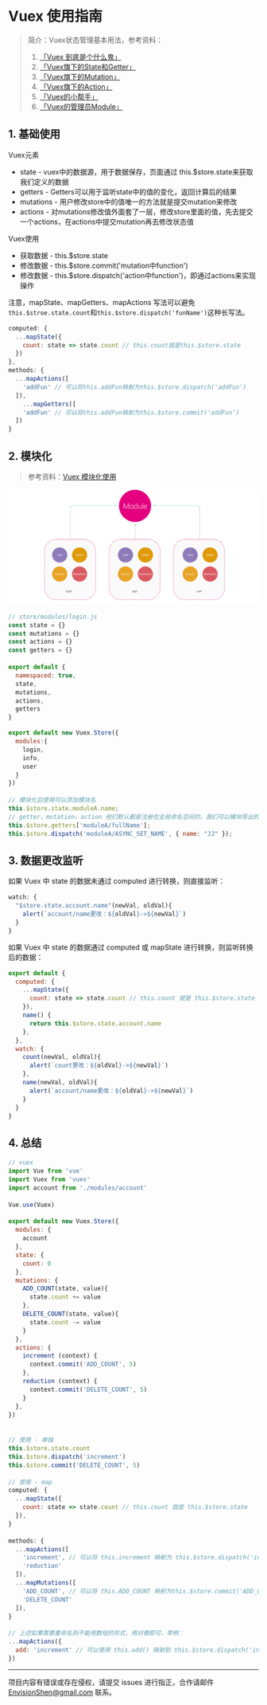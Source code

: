 # Vuex 使用指南

> 简介：Vuex状态管理基本用法，参考资料：
>
> 1. [「Vuex 到底是个什么鬼」](https://www.jianshu.com/p/120eaf50331c)
> 2. [「Vuex旗下的State和Getter」](https://www.jianshu.com/p/946df1834963)
> 3. [「Vuex旗下的Mutation」](https://www.jianshu.com/p/64727454f151)
> 4. [「Vuex旗下的Action」](https://www.jianshu.com/p/7238d4d42725)
> 5. [「Vuex的小帮手」](https://www.jianshu.com/p/c9b8bbaca875)
> 6. [「Vuex的管理员Module」](https://www.jianshu.com/p/83d5677b0928)

## 1. 基础使用

Vuex元素

- state - vuex中的数据源，用于数据保存，页面通过 this.$store.state来获取我们定义的数据
- getters - Getters可以用于监听state中的值的变化，返回计算后的结果
- mutations - 用户修改store中的值唯一的方法就是提交mutation来修改
- actions - 对mutations修改值外面套了一层，修改store里面的值，先去提交一个actions，在actions中提交mutation再去修改状态值

Vuex使用

- 获取数据 -  this.$store.state
- 修改数据 - this.$store.commit('mutation中function')
- 修改数据 - this.$store.dispatch('action中function')，即通过actions来实现操作

注意，mapState、mapGetters、mapActions 写法可以避免`this.$stroe.state.count`和`this.$store.dispatch('funName')`这种长写法。

```javascript
computed: {
  ...mapState({
    count: state => state.count // this.count就是this.$store.state
  })
},
methods: {
  ...mapActions([
    'addFun' // 可以将this.addFun映射为this.$store.dispatch('addFun')
  ]),
    ...mapGetters([
    'addFun' // 可以将this.addFun映射为this.$store.commit('addFun')
  ])
}
```

## 2. 模块化

> 参考资料：[Vuex 模块化使用](https://segmentfault.com/a/1190000019924674)

<img src='./noteImg/vuex_module.jpg'>

```javascript
// store/modules/login.js
const state = {}
const mutations = {}
const actions = {}
const getters = {}

export default {
  namespaced: true,
  state,
  mutations,
  actions,
  getters
}
```

```javascript
export default new Vuex.Store({
  modules:{
    login,
    info,
    user
  }
})

// 模块化后使用可以添加模块名
this.$store.state.moduleA.name;
// getter，mutation，action 他们默认都是注册在全局命名空间的，我们可以模块导出的时候加个 namespaced: true 使其成为带命名空间的模块，然后就可以通过模块名访问了，具体详见参考资料
this.$store.getters['moduleA/fullName']; 
this.$store.dispatch('moduleA/ASYNC_SET_NAME', { name: "JJ" }); 
```

## 3. 数据更改监听

如果 Vuex 中 state 的数据未通过 computed 进行转换，则直接监听：

```javascript
watch: {
  "$store.state.account.name"(newVal, oldVal){
    alert(`account/name更改：${oldVal}->${newVal}`)
  }
}
```

如果 Vuex 中 state 的数据通过 computed 或 mapState 进行转换，则监听转换后的数据：

```javascript
export default {
  computed: {
    ...mapState({
      count: state => state.count // this.count 就是 this.$store.state
    }),
    name() {
      return this.$store.state.account.name
    },
  },
  watch: {
    count(newVal, oldVal){
      alert(`count更改：${oldVal}->${newVal}`)
    },
    name(newVal, oldVal){
      alert(`account/name更改：${oldVal}->${newVal}`)
    }
  }
}
```

## 4. 总结

```javascript
// vuex
import Vue from 'vue'
import Vuex from 'vuex'
import account from './modules/account'

Vue.use(Vuex)

export default new Vuex.Store({
  modules: {
    account
  },
  state: {
    count: 0
  },
  mutations: {
    ADD_COUNT(state, value){
      state.count += value
    },
    DELETE_COUNT(state, value){
      state.count -= value
    }
  },
  actions: {
    increment (context) {
      context.commit('ADD_COUNT', 5)
    },
    reduction (context) {
      context.commit('DELETE_COUNT', 5)
    }
  },
})


// 使用 - 单独
this.$store.state.count
this.$store.dispatch('increment')
this.$store.commit('DELETE_COUNT', 5)

// 使用 - map
computed: {
  ...mapState({
    count: state => state.count // this.count 就是 this.$store.state
  }),
}

methods: {
  ...mapActions([
    'increment', // 可以将 this.increment 映射为 this.$store.dispatch('increment')
    'reduction'
  ]),
  ...mapMutations([
    'ADD_COUNT', // 可以将 this.ADD_COUNT 映射为this.$store.commit('ADD_COUNT')
    'DELETE_COUNT'
  ]),
}

// 上述如果需要重命名则不能用数组的形式，用对像即可，举例：
...mapActions({
  add: 'increment' // 可以使用 this.add() 映射到 this.$store.dispatch('increment')
})
```



------

项目内容有错误或存在侵权，请提交 issues 进行指正，合作请邮件 <a href="mailto:EnvisionShen@gmail.com">EnvisionShen@gmail.com </a>联系。

